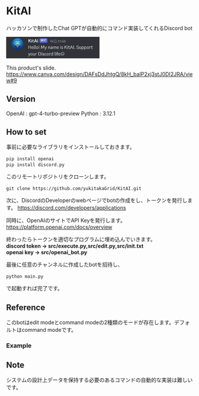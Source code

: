 # KitAI
ハッカソンで制作したChat GPTが自動的にコマンド実装してくれるDiscord bot

<img src=https://github.com/yukitakaGrid/KitAI/blob/main/img/KitAI_greed.png width="50%" />

This product's slide.
https://www.canva.com/design/DAFsDdJhtgQ/8kH_baIP2xj3stJ0DI2JRA/view#9

## Version

OpenAI : gpt-4-turbo-preview
Python : 3.12.1

## How to set
事前に必要なライブラリをインストールしておきます。
```
pip install openai
pip install discord.py
```

このリモートリポジトリをクローンします。
```
git clone https://github.com/yukitakaGrid/KitAI.git
```

次に、DiscordのDeveloperのwebページでbotの作成をし、トークンを発行します。
https://discord.com/developers/applications
    
同時に、OpenAIのサイトでAPI Keyを発行します。
https://platform.openai.com/docs/overview

終わったらトークンを適切なプログラムに埋め込んでいきます。  
**discord token -> src/execute.py,src/edit.py,src/init.txt**  
**openai key -> src/openai_bot.py**  

最後に任意のチャンネルに作成したbotを招待し、
```
python main.py
```
で起動すれば完了です。

## Reference
このbotはedit modeとcommand modeの2種類のモードが存在します。デフォルトはcommand modeです。

### Example

## Note
システムの設計上データを保持する必要のあるコマンドの自動的な実装は難しいです。
